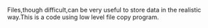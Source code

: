 Files,though difficult,can be very useful to store data in the realistic way.This is a code using low level file copy program.
